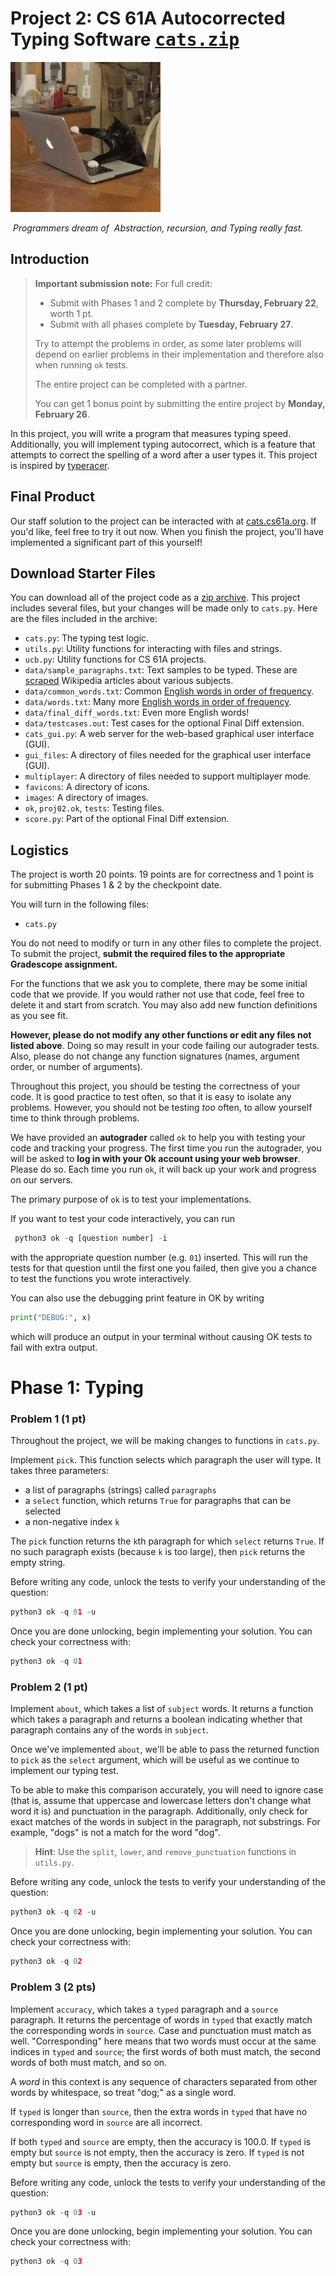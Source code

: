 # Project 2: CS 61A Autocorrected Typing Software <kbd>[cats.zip](./cats.zip)</kbd>

![cats_typing](./cats_typing.gif)

​																													*Programmers dream of*
​																												*Abstraction, recursion, and*
​																														*Typing really fast.*

## Introduction

> **Important submission note:** For full credit:
>
> - Submit with Phases 1 and 2 complete by **Thursday, February 22**, worth 1 pt.
> - Submit with all phases complete by **Tuesday, February 27**.
>
> Try to attempt the problems in order, as some later problems will depend on earlier problems in their implementation and therefore also when running `ok` tests.
>
> The entire project can be completed with a partner.
>
> You can get 1 bonus point by submitting the entire project by **Monday, February 26**.

In this project, you will write a program that measures typing speed. Additionally, you will implement typing autocorrect, which is a feature that attempts to correct the spelling of a word after a user types it. This project is inspired by [typeracer](https://play.typeracer.com/).

## Final Product

Our staff solution to the project can be interacted with at [cats.cs61a.org](https://cats.cs61a.org/). If you'd like, feel free to try it out now. When you finish the project, you'll have implemented a significant part of this yourself!

## Download Starter Files

You can download all of the project code as a [zip archive](./cats.zip). This project includes several files, but your changes will be made only to `cats.py`. Here are the files included in the archive:

- `cats.py`: The typing test logic.
- `utils.py`: Utility functions for interacting with files and strings.
- `ucb.py`: Utility functions for CS 61A projects.
- `data/sample_paragraphs.txt`: Text samples to be typed. These are [scraped](https://github.com/kavigupta/wikivideos/blob/626de521e04ca643751ed85d549faca6ea528b1d/get_corpus.py) Wikipedia articles about various subjects.
- `data/common_words.txt`: Common [English words in order of frequency](https://github.com/first20hours/google-10000-english/blob/master/google-10000-english-usa-no-swears.txt).
- `data/words.txt`: Many more [English words in order of frequency](https://github.com/first20hours/google-10000-english/blob/master/google-10000-english-usa-no-swears.txt).
- `data/final_diff_words.txt`: Even more English words!
- `data/testcases.out`: Test cases for the optional Final Diff extension.
- `cats_gui.py`: A web server for the web-based graphical user interface (GUI).
- `gui_files`: A directory of files needed for the graphical user interface (GUI).
- `multiplayer`: A directory of files needed to support multiplayer mode.
- `favicons`: A directory of icons.
- `images`: A directory of images.
- `ok`, `proj02.ok`, `tests`: Testing files.
- `score.py`: Part of the optional Final Diff extension.

## Logistics

The project is worth 20 points. 19 points are for correctness and 1 point is for submitting Phases 1 & 2 by the checkpoint date.

You will turn in the following files:

- `cats.py`

You do not need to modify or turn in any other files to complete the project. To submit the project, **submit the required files to the appropriate Gradescope assignment.**

For the functions that we ask you to complete, there may be some initial code that we provide. If you would rather not use that code, feel free to delete it and start from scratch. You may also add new function definitions as you see fit.

**However, please do not modify any other functions or edit any files not listed above**. Doing so may result in your code failing our autograder tests. Also, please do not change any function signatures (names, argument order, or number of arguments).

Throughout this project, you should be testing the correctness of your code. It is good practice to test often, so that it is easy to isolate any problems. However, you should not be testing *too* often, to allow yourself time to think through problems.

We have provided an **autograder** called `ok` to help you with testing your code and tracking your progress. The first time you run the autograder, you will be asked to **log in with your Ok account using your web browser**. Please do so. Each time you run `ok`, it will back up your work and progress on our servers.

The primary purpose of `ok` is to test your implementations.

If you want to test your code interactively, you can run

```python
 python3 ok -q [question number] -i 
```

with the appropriate question number (e.g. `01`) inserted. This will run the tests for that question until the first one you failed, then give you a chance to test the functions you wrote interactively.

You can also use the debugging print feature in OK by writing

```python
print("DEBUG:", x) 
```

which will produce an output in your terminal without causing OK tests to fail with extra output.

# Phase 1: Typing

### Problem 1 (1 pt)

Throughout the project, we will be making changes to functions in `cats.py`.

Implement `pick`. This function selects which paragraph the user will type. It takes three parameters:

- a list of paragraphs (strings) called `paragraphs`
- a `select` function, which returns `True` for paragraphs that can be selected
- a non-negative index `k`

The `pick` function returns the `k`th paragraph for which `select` returns `True`. If no such paragraph exists (because `k` is too large), then `pick` returns the empty string.

Before writing any code, unlock the tests to verify your understanding of the question:

```python
python3 ok -q 01 -u
```

Once you are done unlocking, begin implementing your solution. You can check your correctness with:

```python
python3 ok -q 01
```

### Problem 2 (1 pt)

Implement `about`, which takes a list of `subject` words. It returns a function which takes a paragraph and returns a boolean indicating whether that paragraph contains any of the words in `subject`.

Once we've implemented `about`, we'll be able to pass the returned function to `pick` as the `select` argument, which will be useful as we continue to implement our typing test.

To be able to make this comparison accurately, you will need to ignore case (that is, assume that uppercase and lowercase letters don't change what word it is) and punctuation in the paragraph. Additionally, only check for exact matches of the words in subject in the paragraph, not substrings. For example, "dogs" is not a match for the word "dog".

> **Hint**: Use the `split`, `lower`, and `remove_punctuation` functions in `utils.py`.

Before writing any code, unlock the tests to verify your understanding of the question:

```python
python3 ok -q 02 -u
```

Once you are done unlocking, begin implementing your solution. You can check your correctness with:

```python
python3 ok -q 02
```

### Problem 3 (2 pts)

Implement `accuracy`, which takes a `typed` paragraph and a `source` paragraph. It returns the percentage of words in `typed` that exactly match the corresponding words in `source`. Case and punctuation must match as well. "Corresponding" here means that two words must occur at the same indices in `typed` and `source`; the first words of both must match, the second words of both must match, and so on.

A *word* in this context is any sequence of characters separated from other words by whitespace, so treat "dog;" as a single word.

If `typed` is longer than `source`, then the extra words in `typed` that have no corresponding word in `source` are all incorrect.

If both `typed` and `source` are empty, then the accuracy is 100.0. If `typed` is empty but `source` is not empty, then the accuracy is zero. If `typed` is not empty but `source` is empty, then the accuracy is zero.

Before writing any code, unlock the tests to verify your understanding of the question:

```python
python3 ok -q 03 -u
```

Once you are done unlocking, begin implementing your solution. You can check your correctness with:

```python
python3 ok -q 03
```

